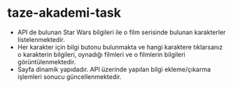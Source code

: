 # taze-akademi-task

* API de bulunan Star Wars bilgileri ile o film serisinde bulunan karakterler listelenmektedir.
* Her karakter için bilgi butonu bulunmakta ve hangi karaktere tıklarsanız o karakterin bilgileri, oynadığı filmleri ve o filmlerin
bilgileri görüntülenmektedir.
* Sayfa dinamik yapıdadır. API üzerinde yapılan bilgi ekleme/çıkarma işlemleri sonucu güncellenmektedir.
